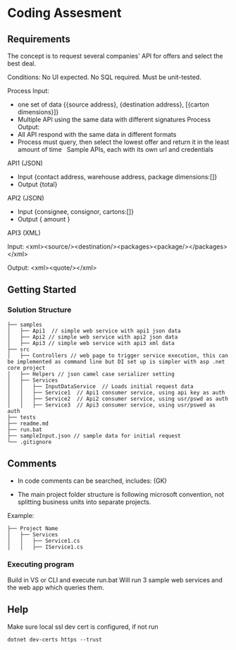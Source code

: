 ﻿# Coding Assesment

## Requirements

The concept is to request several companies&#39; API for offers and select the best deal.

Conditions:
No UI expected.
No SQL required.
Must be unit-tested.

Process Input:
* one set of data {{source address}, {destination address}, [{carton dimensions}]}
* Multiple API using the same data with different signatures
Process Output:
* All API respond with the same data in different formats
* Process must query, then select the lowest offer and return it in the least amount of time
 
Sample APIs, each with its own url and credentials

API1 (JSON)

- Input {contact address, warehouse address, package dimensions:[]}
- Output {total}

API2 (JSON)

- Input {consignee, consignor, cartons:[]}
- Output { amount }


API3 (XML)

Input: &lt;xml&gt;&lt;source/&gt;&lt;destination/&gt;&lt;packages&gt;&lt;package/&gt;&lt;/packages&gt;&lt;/xml&gt;

Output: &lt;xml&gt;&lt;quote/&gt;&lt;/xml&gt;



## Getting Started

### Solution Structure

```
├── samples
│   ├── Api1  // simple web service with api1 json data
│   ├── Api2 // simple web service with api2 json data
│   ├── Api3 // simple web service with api3 xml data 
├── src
│   ├── Controllers // web page to trigger service execution, this can be implemented as command line but DI set up is simpler with asp .net core project
│   ├── Helpers // json camel case serializer setting
│   ├── Services
│   │   ├── InputDataService  // Loads initial request data
│   │   ├── Service1  // Api1 consumer service, using api key as auth
│   │   ├── Service2  // Api2 consumer service, using usr/pswd as auth
│   │   ├── Service3  // Api3 consumer service, using usr/pswed as auth
├── tests
├── readme.md
├── run.bat
├── sampleInput.json // sample data for initial request
└── .gitignore
```

## Comments

* In code comments can be searched, includes: (GK)

* The main project folder structure is following microsoft convention, not splitting business units into separate projects.

Example:

```
├── Project Name
│   ├── Services
│   │   ├── Service1.cs
│   │   ├── IService1.cs
```


### Executing program

Build in VS or CLI and execute run.bat
Will run 3 sample web services and the web app which queries them.

## Help

Make sure local ssl dev cert is configured, if not run

```
dotnet dev-certs https --trust

```

